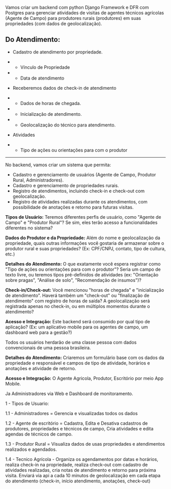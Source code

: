 Vamos criar um backend com python Django Framework e DFR com Postgres para gerenciar atividades de visitas de agentes técnicos agrícolas (Agente de Campo) para produtores rurais (produtores) em suas propriedades (com dados de geolocalização).

## Do Atendimento:

- Cadastro de atendimento por propriedade.

- - Vínculo de Propriedade

- - Data de atendimento

- Receberemos dados de check-in de atendimento

- - Dados de horas de chegada.

- - Inicialização de atendimento.

- - Geolocalização do técnico para atendimento.

- Atividades

- - Tipo de ações ou orientações para com o produtor

----
No backend, vamos criar um sistema que permita:
- Cadastro e gerenciamento de usuários (Agente de Campo, Produtor Rural, Administradores).
- Cadastro e gerenciamento de propriedades rurais.
- Registro de atendimentos, incluindo check-in e check-out com geolocalização.
- Registro de atividades realizadas durante os atendimentos, com possibilidade de anotações e retorno para futuras visitas.



**Tipos de Usuário:** Teremos diferentes perfis de usuário, como "Agente de Campo" e "Produtor Rural"? Se sim, eles terão acesso a funcionalidades diferentes no sistema?

**Dados do Produtor e da Propriedade:** Além do nome e geolocalização da propriedade, quais outras informações você gostaria de armazenar sobre o produtor rural e suas propriedades? (Ex: CPF/CNPJ, contato, tipo de cultura, etc.)

**Detalhes do Atendimento:** O que exatamente você espera registrar como "Tipo de ações ou orientações para com o produtor"? Seria um campo de texto livre, ou teremos tipos pré-definidos de atividades (ex: "Orientação sobre pragas", "Análise de solo", "Recomendação de insumos")?

**Check-in/Check-out:** Você mencionou "horas de chegada" e "inicialização de atendimento". Haverá também um "check-out" ou "finalização de atendimento" com registro de horas de saída? A geolocalização será registrada apenas no check-in, ou em múltiplos momentos durante o atendimento?

**Acesso e Integração:** Este backend será consumido por qual tipo de aplicação? (Ex: um aplicativo mobile para os agentes de campo, um dashboard web para a gestão?)

Todos os usuários herdarão de uma classe pessoa com dados convencionais de uma pessoa brasileira.

**Detalhes do Atendimento:** Criaremos um formulário base com os dados da propriedade e responsável e campos de tipo de atividade, horários e anotações e atividade de retorno.

**Acesso e Integração:** O Agente Agricola, Produtor, Escritório por meio App Mobile.

Ja Administradores via Web e Dashboard de monitoramento.

1 - Tipos de Usuario:

1.1 - Administradores = Gerencia e visualizadas todos os dados

1.2 - Agente de escritório = Cadastra, Edita e Desativa cadastros de produtores, propriedades e técnicos de campo, Cria atividades e edita agendas de técnicos de campo.

1.3 - Produtor Rural = Visualiza dados de usas propriedades e atendimentos realizados e agendados.

1.4 - Tecnico Agrícola - Organiza os agendamentos por datas e horários, realiza check-in na propriedade, realiza check-out com cadastro de atividades realizadas, cria notas de atendimento e retorno para próxima visita.
Enviará via api a cada 10 minutos de geolocalização em cada etapa do atendimento (check-in, início atendimento, anotações, check-out)